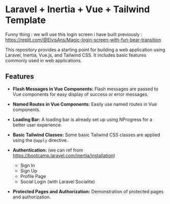 # Laravel + Inertia + Vue + Tailwind Template

Funny thing : we will use this login screen i have built previously : https://replit.com/@ElvisAns/Magic-login-screen-with-fun-bear-transition

This repository provides a starting point for building a web application using Laravel, Inertia, Vue.js, and Tailwind CSS. It includes basic features commonly used in web applications.

## Features

- **Flash Messages in Vue Components:** Flash messages are passed to Vue components for easy display of success or error messages.

- **Named Routes in Vue Components:** Easily use named routes in Vue components.

- **Loading Bar:** A loading bar is already set up using NProgress for a better user experience.

- **Basic Tailwind Classes:** Some basic Tailwind CSS classes are applied using the `@apply` directive.

- **Authentication:** (we can ref from https://bootcamp.laravel.com/inertia/installation)
  - Sign In
  - Sign Up
  - Profile Page
  - Social Login (with Laravel Socialite)

- **Protected Pages and Authorization:** Demonstration of protected pages and authorization.

